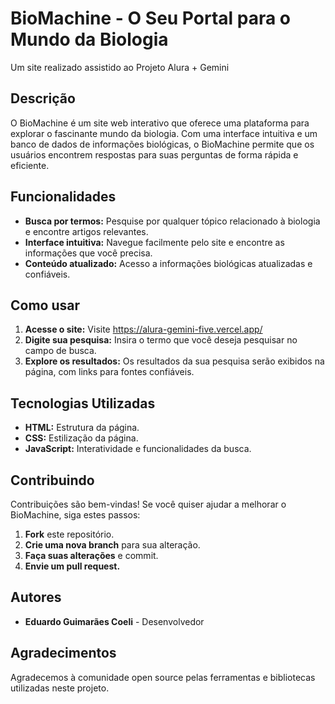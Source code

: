 # BioMachine - O Seu Portal para o Mundo da Biologia
Um site realizado assistido ao Projeto Alura + Gemini

## Descrição

O BioMachine é um site web interativo que oferece uma plataforma para explorar o fascinante mundo da biologia. Com uma interface intuitiva e um banco de dados de informações biológicas, o BioMachine permite que os usuários encontrem respostas para suas perguntas de forma rápida e eficiente.

## Funcionalidades

* **Busca por termos:** Pesquise por qualquer tópico relacionado à biologia e encontre artigos relevantes.
* **Interface intuitiva:** Navegue facilmente pelo site e encontre as informações que você precisa.
* **Conteúdo atualizado:** Acesso a informações biológicas atualizadas e confiáveis.

## Como usar

1. **Acesse o site:** Visite https://alura-gemini-five.vercel.app/
2. **Digite sua pesquisa:** Insira o termo que você deseja pesquisar no campo de busca.
3. **Explore os resultados:** Os resultados da sua pesquisa serão exibidos na página, com links para fontes confiáveis.

## Tecnologias Utilizadas

* **HTML:** Estrutura da página.
* **CSS:** Estilização da página.
* **JavaScript:** Interatividade e funcionalidades da busca.

## Contribuindo

Contribuições são bem-vindas! Se você quiser ajudar a melhorar o BioMachine, siga estes passos:

1. **Fork** este repositório.
2. **Crie uma nova branch** para sua alteração.
3. **Faça suas alterações** e commit.
4. **Envie um pull request.** 


## Autores

* **Eduardo Guimarães Coeli** - Desenvolvedor

## Agradecimentos

Agradecemos à comunidade open source pelas ferramentas e bibliotecas utilizadas neste projeto.
